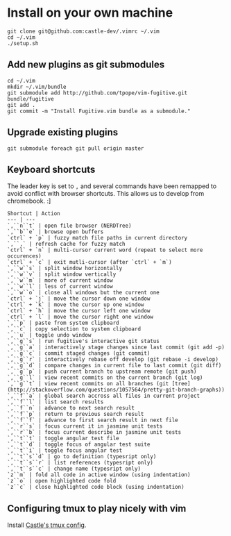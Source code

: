 # Install on your own machine

    git clone git@github.com:castle-dev/.vimrc ~/.vim
    cd ~/.vim
    ./setup.sh

## Add new plugins as git submodules

    cd ~/.vim
    mkdir ~/.vim/bundle
    git submodule add http://github.com/tpope/vim-fugitive.git bundle/fugitive
    git add .
    git commit -m "Install Fugitive.vim bundle as a submodule."

## Upgrade existing plugins

    git submodule foreach git pull origin master

## Keyboard shortcuts

The leader key is set to `,` and several commands have been remapped to avoid conflict with browser shortcuts. This allows us to develop from chromebook. :]

    Shortcut | Action
    --- | ---
    `,``n``t` | open file browser (NERDTree)
    `,``b``e` | browse open buffers
    `ctrl` + `p` | fuzzy match file paths in current directory
    `,``,` | refresh cache for fuzzy match
    `ctrl` + `n` | multi-cursor current word (repeat to select more occurences)
    `ctrl` + `c` | exit mutli-cursor (after `ctrl` + `m`)
    `,``w``s` | split window horizontally
    `,``w``v` | split window vertically
    `,``w``m` | more of current window
    `,``w``l` | less of current window
    `,``w``o` | close all windows but the current one
    `ctrl` + `j` | move the cursor down one window
    `ctrl` + `k` | move the cursor up one window
    `ctrl` + `h` | move the cursor left one window
    `ctrl` + `l` | move the cursor right one window
    `,``p` | paste from system clipboard
    `,``c` | copy selection to system clipboard
    `,``u` | toggle undo window
    `,``g``s` | run fugitive's interactive git status
    `,``g``a` | interactively stage changes since last commit (git add -p)
    `,``g``c` | commit staged changes (git commit)
    `,``g``r` | interactively rebase off develop (git rebase -i develop)
    `,``g``d` | compare changes in current file to last commit (git diff)
    `,``g``p` | push current branch to upstream remote (git push)
    `,``g``l` | view recent commits on the current branch (git log)
    `,``g``t` | view recent commits on all branches (git [tree](http://stackoverflow.com/questions/1057564/pretty-git-branch-graphs))
    `,``f``a` | global search accross all files in current project
    `,``f``l` | list search results
    `,``f``n` | advance to next search result
    `,``f``p` | return to previous search result
    `,``f``f` | advance to first search result in next file
    `,``r``s` | focus current it in jasmine unit tests
    `,``r``b` | focus current describe in jasmine unit tests
    `,``t``t` | toggle angular test file
    `,``t``d` | toggle focus of angular test suite
    `,``t``i` | toggle focus angular test
    `,``t``s``d` | go to definition (typesript only)
    `,``t``s``r` | list references (typesript only)
    `,``t``s``c` | change name (typesript only)
    `z``m` | fold all code in active window (using indentation)
    `z``o` | open highlighted code fold
    `z``c` | close highlighted code block (using indentation)

## Configuring tmux to play nicely with vim

Install [Castle's tmux config](https://github.com/castle-dev/.tmux.conf#installing-on-mac-or-linux).
